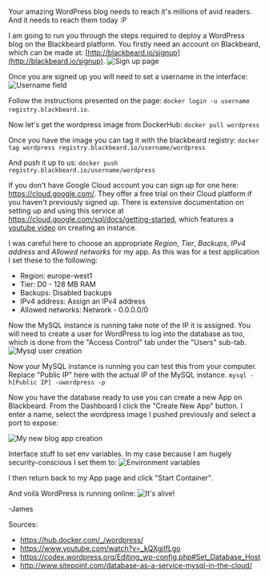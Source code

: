 Your amazing WordPress blog needs to reach it's millions of avid readers. And it needs to reach them today :P

I am going to run you through the steps required to deploy a WordPress blog on the Blackbeard platform. You firstly need an account on Blackbeard, which can be made at:
[http://blackbeard.io/signup](http://blackbeard.io/signup).
![Sign up page](/images/blog/blackbeard_signup.png)

Once you are signed up you will need to set a username in the interface:
![Username field](/images/blog/blackbeard_setusername.png)

Follow the instructions presented on the page: `docker login -u username registry.blackbeard.io`.

Now let's get the wordpress image from DockerHub: `docker pull wordpress`

Once you have the image you can tag it with the blackbeard registry:
`docker tag wordpress registry.blackbeard.io/username/wordpress`

And push it up to us:
`docker push registry.blackbeard.io/username/wordpress`

If you don't have Google Cloud account you can sign up for one here: https://cloud.google.com/. They offer a free trial on their Cloud platform if you haven't previously signed up. There is extensive documentation on setting up and using this service at https://cloud.google.com/sql/docs/getting-started, which features a [youtube video](https://youtu.be/_kQXgjIfLgo) on creating an instance.

I was careful here to choose an appropriate *Region*, *Tier*, *Backups*, *IPv4 address* and *Allowed networks* for my app. As this was for a test application I set these to the following:
- Region: europe-west1
- Tier: D0 - 128 MB RAM
- Backups: Disabled backups
- IPv4 address: Assign an IPv4 address
- Allowed networks: Network - 0.0.0.0/0

Now the MySQL instance is running take note of the IP it is assigned. You will need to create a user for WordPress to log into the database as too, which is done from the "Access Control" tab under the  "Users" sub-tab.
![Mysql user creation](/images/blog/wordpress-user.png)

Now your MySQL instance is running you can test this from your computer. Replace "Public IP" here with the actual IP of the MySQL instance.
`mysql -h[Public IP] -uwordpress -p`

Now you have the database ready to use you can create a new App on Blackbeard. From the Dashboard I click the "Create New App" button. I enter a name, select the wordpress image I pushed previously and select a port to expose:

![My new blog app creation](/images/blog/blackbeard_create_app.png)

Interface stuff to set env variables. In my case because I am hugely security-conscious I set them to:
![Environment variables](/images/blog/blackbeard-env-vars.png)

I then return back to my App page and click "Start Container".

And voilà WordPress is running online: ![It's alive!](/images/blog/wordpress-running.png)

-James

Sources:
- https://hub.docker.com/_/wordpress/
- https://www.youtube.com/watch?v=_kQXgjIfLgo
- https://codex.wordpress.org/Editing_wp-config.php#Set_Database_Host
- http://www.sitepoint.com/database-as-a-service-mysql-in-the-cloud/
